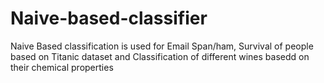 # Naive-based-classifier
Naive Based classification is used for Email Span/ham, Survival of people based on Titanic dataset and Classification of different wines basedd on their chemical properties
